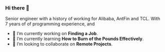 ### Hi there 👋

Senior engineer with a history of working for Alibaba, AntFin and TCL. With 7 years of of programming experience, and

- 🔭 I’m currently working on **Finding a Job**.
- 🌱 I’m currently learning **How to Burn of the Pounds Effectively**.
- 👯 I’m looking to collaborate on **Remote Projects**.
